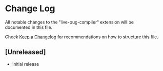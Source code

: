 # Change Log

All notable changes to the "live-pug-compiler" extension will be documented in this file.

Check [Keep a Changelog](http://keepachangelog.com/) for recommendations on how to structure this file.

## [Unreleased]

- Initial release